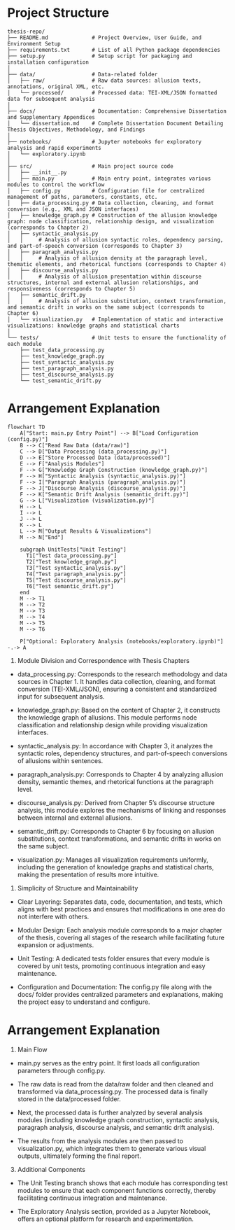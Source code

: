 # Project Structure

```
thesis-repo/
├── README.md              # Project Overview, User Guide, and Environment Setup
├── requirements.txt       # List of all Python package dependencies
├── setup.py               # Setup script for packaging and installation configuration
│
├── data/                  # Data-related folder
│   ├── raw/               # Raw data sources: allusion texts, annotations, original XML, etc.
│   └── processed/         # Processed data: TEI-XML/JSON formatted data for subsequent analysis
│
├── docs/                  # Documentation: Comprehensive Dissertation and Supplementary Appendices
│   └── dissertation.md    # Complete Dissertation Document Detailing Thesis Objectives, Methodology, and Findings
│
├── notebooks/             # Jupyter notebooks for exploratory analysis and rapid experiments
│   └── exploratory.ipynb
│
├── src/                   # Main project source code
│   ├── __init__.py
│   ├── main.py            # Main entry point, integrates various modules to control the workflow
│   ├── config.py          # Configuration file for centralized management of paths, parameters, constants, etc.
│   ├── data_processing.py # Data collection, cleaning, and format conversion (e.g., XML and JSON interfaces)
│   ├── knowledge_graph.py # Construction of the allusion knowledge graph: node classification, relationship design, and visualization (corresponds to Chapter 2)
│   ├── syntactic_analysis.py  
│   │     # Analysis of allusion syntactic roles, dependency parsing, and part-of-speech conversion (corresponds to Chapter 3)
│   ├── paragraph_analysis.py  
│   │     # Analysis of allusion density at the paragraph level, thematic elements, and rhetorical functions (corresponds to Chapter 4)
│   ├── discourse_analysis.py  
│   │     # Analysis of allusion presentation within discourse structures, internal and external allusion relationships, and responsiveness (corresponds to Chapter 5)
│   ├── semantic_drift.py  
│   │     # Analysis of allusion substitution, context transformation, and semantic drift in works on the same subject (corresponds to Chapter 6)
│   └── visualization.py   # Implementation of static and interactive visualizations: knowledge graphs and statistical charts
│
└── tests/                 # Unit tests to ensure the functionality of each module
    ├── test_data_processing.py
    ├── test_knowledge_graph.py
    ├── test_syntactic_analysis.py
    ├── test_paragraph_analysis.py
    ├── test_discourse_analysis.py
    └── test_semantic_drift.py

```

  # Arrangement Explanation

```mermaid
flowchart TD
    A["Start: main.py Entry Point"] --> B["Load Configuration (config.py)"]
    B --> C["Read Raw Data (data/raw)"]
    C --> D["Data Processing (data_processing.py)"]
    D --> E["Store Processed Data (data/processed)"]
    E --> F["Analysis Modules"]
    F --> G["Knowledge Graph Construction (knowledge_graph.py)"]
    F --> H["Syntactic Analysis (syntactic_analysis.py)"]
    F --> I["Paragraph Analysis (paragraph_analysis.py)"]
    F --> J["Discourse Analysis (discourse_analysis.py)"]
    F --> K["Semantic Drift Analysis (semantic_drift.py)"]
    G --> L["Visualization (visualization.py)"]
    H --> L
    I --> L
    J --> L
    K --> L
    L --> M["Output Results & Visualizations"]
    M --> N["End"]

    subgraph UnitTests["Unit Testing"]
      T1["Test data_processing.py"]
      T2["Test knowledge_graph.py"]
      T3["Test syntactic_analysis.py"]
      T4["Test paragraph_analysis.py"]
      T5["Test discourse_analysis.py"]
      T6["Test semantic_drift.py"]
    end
    M --> T1
    M --> T2
    M --> T3
    M --> T4
    M --> T5
    M --> T6

    P["Optional: Exploratory Analysis (notebooks/exploratory.ipynb)"] -.-> A
```

1. Module Division and Correspondence with Thesis Chapters

* data_processing.py: Corresponds to the research methodology and data sources in Chapter 1. It handles data collection, cleaning, and format conversion (TEI-XML/JSON), ensuring a consistent and standardized input for subsequent analysis.

* knowledge_graph.py: Based on the content of Chapter 2, it constructs the knowledge graph of allusions. This module performs node classification and relationship design while providing visualization interfaces.

* syntactic_analysis.py: In accordance with Chapter 3, it analyzes the syntactic roles, dependency structures, and part-of-speech conversions of allusions within sentences.

* paragraph_analysis.py: Corresponds to Chapter 4 by analyzing allusion density, semantic themes, and rhetorical functions at the paragraph level.

* discourse_analysis.py: Derived from Chapter 5’s discourse structure analysis, this module explores the mechanisms of linking and responses between internal and external allusions.

* semantic_drift.py: Corresponds to Chapter 6 by focusing on allusion substitutions, context transformations, and semantic drifts in works on the same subject.

* visualization.py: Manages all visualization requirements uniformly, including the generation of knowledge graphs and statistical charts, making the presentation of results more intuitive.

1. Simplicity of Structure and Maintainability

* Clear Layering: Separates data, code, documentation, and tests, which aligns with best practices and ensures that modifications in one area do not interfere with others.

* Modular Design: Each analysis module corresponds to a major chapter of the thesis, covering all stages of the research while facilitating future expansion or adjustments.

* Unit Testing: A dedicated tests folder ensures that every module is covered by unit tests, promoting continuous integration and easy maintenance.

* Configuration and Documentation: The config.py file along with the docs/ folder provides centralized parameters and explanations, making the project easy to understand and configure.

# Arrangement Explanation

1. Main Flow

* main.py serves as the entry point. It first loads all configuration parameters through config.py.

* The raw data is read from the data/raw folder and then cleaned and transformed via data_processing.py. The processed data is finally stored in the data/processed folder.

* Next, the processed data is further analyzed by several analysis modules (including knowledge graph construction, syntactic analysis, paragraph analysis, discourse analysis, and semantic drift analysis).

* The results from the analysis modules are then passed to visualization.py, which integrates them to generate various visual outputs, ultimately forming the final report.

3. Additional Components

* The Unit Testing branch shows that each module has corresponding test modules to ensure that each component functions correctly, thereby facilitating continuous integration and maintenance.

* The Exploratory Analysis section, provided as a Jupyter Notebook, offers an optional platform for research and experimentation.
